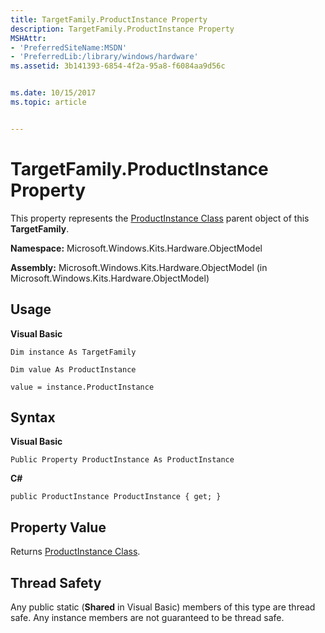 ```yaml
---
title: TargetFamily.ProductInstance Property
description: TargetFamily.ProductInstance Property
MSHAttr:
- 'PreferredSiteName:MSDN'
- 'PreferredLib:/library/windows/hardware'
ms.assetid: 3b141393-6854-4f2a-95a8-f6084aa9d56c


ms.date: 10/15/2017
ms.topic: article


---
```


# TargetFamily.ProductInstance Property


This property represents the [ProductInstance Class](productinstance-class.md) parent object of this **TargetFamily**.

**Namespace:** Microsoft.Windows.Kits.Hardware.ObjectModel

**Assembly:** Microsoft.Windows.Kits.Hardware.ObjectModel (in Microsoft.Windows.Kits.Hardware.ObjectModel)

## <span id="Usage"></span><span id="usage"></span><span id="USAGE"></span>Usage


**Visual Basic**

`Dim instance As TargetFamily`

`Dim value As ProductInstance`

`value = instance.ProductInstance`

## <span id="Syntax"></span><span id="syntax"></span><span id="SYNTAX"></span>Syntax


**Visual Basic**

`Public Property ProductInstance As ProductInstance`

**C#**

`public ProductInstance ProductInstance { get; }`

## <span id="Property_Value"></span><span id="property_value"></span><span id="PROPERTY_VALUE"></span>Property Value


Returns [ProductInstance Class](productinstance-class.md).

## <span id="Thread_Safety"></span><span id="thread_safety"></span><span id="THREAD_SAFETY"></span>Thread Safety


Any public static (**Shared** in Visual Basic) members of this type are thread safe. Any instance members are not guaranteed to be thread safe.

 

 






